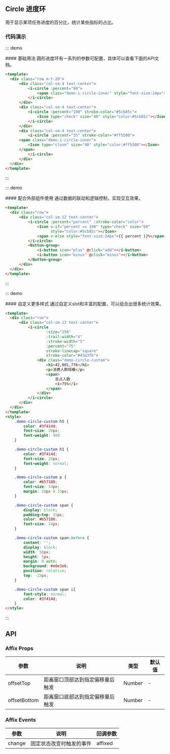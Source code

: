 <script>

    export default {
        data () {
            return {
                percent: 0,

                completedSteps: 0,
                totalSteps: 10
            }
        },
        computed: {
            color () {
                let color = '#2db7f5';
                if (this.percent == 100) {
                    color = '#5cb85c';
                }
                return color;
            }
        },
        methods: {
            add () {
                if (this.percent >= 100) {
                    return false;
                }
                this.percent += 10;
            },
            minus () {
                if (this.percent <= 0) {
                    return false;
                }
                this.percent -= 10;
            },
            add2 () {
                if(this.completedSteps >= this.totalSteps) {
                    return;
                }

                this.completedSteps += 1;
            },
            minus2() {
                if(this.completedSteps <= 0) {
                    return;
                }

                this.completedSteps -= 1;
            }
        }
    }
</script>

<style>
    .demo-circle-custom h5 {
        color: #3f414d;
        font-size: 28px;
        font-weight: 400
    }

    .demo-circle-custom h1 {
        color: #3f414d;
        font-size: 28px;
        font-weight: normal;
    }

    .demo-circle-custom p {
        color: #657180;
        font-size: 14px;
        margin: 10px 0 15px;
    }

    .demo-circle-custom span {
        display: block;
        padding-top: 15px;
        color: #657180;
        font-size: 14px;
    }

    .demo-circle-custom span:before {
        content: '';
        display: block;
        width: 50px;
        height: 1px;
        margin: 0 auto;
        background: #e0e3e6;
        position: relative;
        top: -15px;
    }

    .demo-circle-custom span i{
        font-style: normal;
        color: #3f414d;
    }
</style>

## Circle 进度环

用于显示某项任务进度的百分比，统计某些指标的占比。

### 代码演示

::: demo
<summary>
  #### 基础用法
  圆形进度环有一系列的参数可配置，具体可以查看下面的API文档。
</summary>

```html
<template>
  <div class="row m-t-20">
      <div class="col-sm-4 text-center">
          <i-circle :percent="80">
              <span class="demo-i-circle-inner" style="font-size:24px">80%</span>
          </i-circle>
      </div>
      <div class="col-sm-4 text-center">
          <i-circle :percent="100" stroke-color="#5cb85c">
              <Icon type="check" size="40" style="color:#5cb85c"></Icon>
          </i-circle>
      </div>
      <div class="col-sm-4 text-center">
          <i-circle :percent="35" stroke-color="#ff5500">
      <span class="demo-i-circle-inner">
          <Icon type="close" size="40" style="color:#ff5500"></Icon>
      </span>
          </i-circle>
      </div>
  </div>
</template>
```
:::

::: demo
<summary>
  #### 配合外部组件使用
  通过数据的联动和逻辑控制，实现交互效果。
</summary>

```html
<template>
  <div class="row">
      <div class="col-sm-12 text-center">
          <i-circle :percent="percent" :stroke-color="color">
              <Icon v-if="percent == 100" type="check" size="60"
                    style="color:#5cb85c"></Icon>
              <span v-else style="font-size:24px">{{ percent }}%</span>
          </i-circle>
          <Button-group>
              <i-button icon="plus" @click="add"></i-button>
              <i-button icon="minus" @click="minus"></i-button>
          </Button-group>
      </div>
  </div>
</template>
```
:::

::: demo
<summary>
  #### 自定义更多样式
  通过自定义slot和丰富的配置，可以组合出很多统计效果。
</summary>

```html
<template>
  <div class="row">
      <div class="col-sm-12 text-center">
          <i-circle
                  :size="250"
                  :trail-width="4"
                  :stroke-width="5"
                  :percent="75"
                  stroke-linecap="square"
                  stroke-color="#43a3fb">
              <div class="demo-circle-custom">
                  <h1>42,001,776</h1>
                  <p>消费人群规模</p>
                  <span>
                      总占人数
                      <i>75%</i>
                  </span>
              </div>
          </i-circle>
      </div>
  </div>
</template>
<style>
    .demo-circle-custom h5 {
        color: #3f414d;
        font-size: 28px;
        font-weight: 400
    }

    .demo-circle-custom h1 {
        color: #3f414d;
        font-size: 28px;
        font-weight: normal;
    }

    .demo-circle-custom p {
        color: #657180;
        font-size: 14px;
        margin: 10px 0 15px;
    }

    .demo-circle-custom span {
        display: block;
        padding-top: 15px;
        color: #657180;
        font-size: 14px;
    }

    .demo-circle-custom span:before {
        content: '';
        display: block;
        width: 50px;
        height: 1px;
        margin: 0 auto;
        background: #e0e3e6;
        position: relative;
        top: -15px;
    }

    .demo-circle-custom span i{
        font-style: normal;
        color: #3f414d;
    }
</style>
```
:::

## API

### Affix Props
| 参数        | 说明           | 类型               | 默认值       |
|------------|----------------|-------------------|-------------|
| offsetTop    | 距离窗口顶部达到指定偏移量后触发 | Number | - |
| offsetBottom | 距离窗口底部达到指定偏移量后触发 | Number | - |

### Affix Events
| 参数        | 说明           | 回调参数               |
|------------|----------------|-------------------|
| change | 固定状态改变时触发的事件 | affixed |
